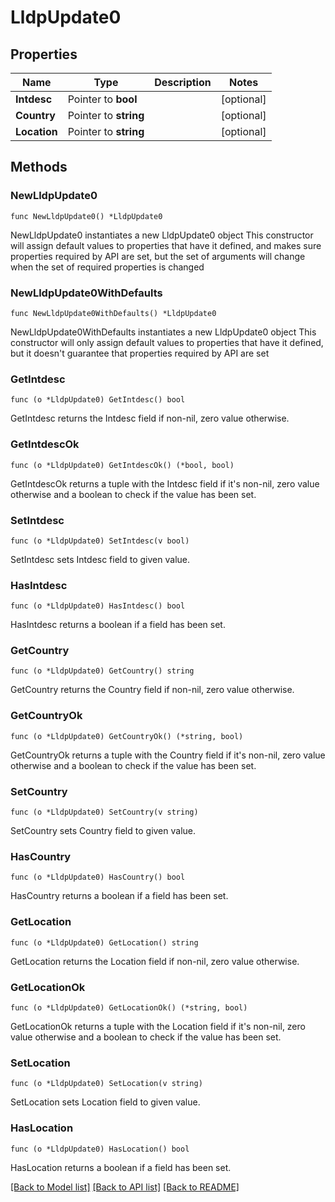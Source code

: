 # LldpUpdate0

## Properties

Name | Type | Description | Notes
------------ | ------------- | ------------- | -------------
**Intdesc** | Pointer to **bool** |  | [optional] 
**Country** | Pointer to **string** |  | [optional] 
**Location** | Pointer to **string** |  | [optional] 

## Methods

### NewLldpUpdate0

`func NewLldpUpdate0() *LldpUpdate0`

NewLldpUpdate0 instantiates a new LldpUpdate0 object
This constructor will assign default values to properties that have it defined,
and makes sure properties required by API are set, but the set of arguments
will change when the set of required properties is changed

### NewLldpUpdate0WithDefaults

`func NewLldpUpdate0WithDefaults() *LldpUpdate0`

NewLldpUpdate0WithDefaults instantiates a new LldpUpdate0 object
This constructor will only assign default values to properties that have it defined,
but it doesn't guarantee that properties required by API are set

### GetIntdesc

`func (o *LldpUpdate0) GetIntdesc() bool`

GetIntdesc returns the Intdesc field if non-nil, zero value otherwise.

### GetIntdescOk

`func (o *LldpUpdate0) GetIntdescOk() (*bool, bool)`

GetIntdescOk returns a tuple with the Intdesc field if it's non-nil, zero value otherwise
and a boolean to check if the value has been set.

### SetIntdesc

`func (o *LldpUpdate0) SetIntdesc(v bool)`

SetIntdesc sets Intdesc field to given value.

### HasIntdesc

`func (o *LldpUpdate0) HasIntdesc() bool`

HasIntdesc returns a boolean if a field has been set.

### GetCountry

`func (o *LldpUpdate0) GetCountry() string`

GetCountry returns the Country field if non-nil, zero value otherwise.

### GetCountryOk

`func (o *LldpUpdate0) GetCountryOk() (*string, bool)`

GetCountryOk returns a tuple with the Country field if it's non-nil, zero value otherwise
and a boolean to check if the value has been set.

### SetCountry

`func (o *LldpUpdate0) SetCountry(v string)`

SetCountry sets Country field to given value.

### HasCountry

`func (o *LldpUpdate0) HasCountry() bool`

HasCountry returns a boolean if a field has been set.

### GetLocation

`func (o *LldpUpdate0) GetLocation() string`

GetLocation returns the Location field if non-nil, zero value otherwise.

### GetLocationOk

`func (o *LldpUpdate0) GetLocationOk() (*string, bool)`

GetLocationOk returns a tuple with the Location field if it's non-nil, zero value otherwise
and a boolean to check if the value has been set.

### SetLocation

`func (o *LldpUpdate0) SetLocation(v string)`

SetLocation sets Location field to given value.

### HasLocation

`func (o *LldpUpdate0) HasLocation() bool`

HasLocation returns a boolean if a field has been set.


[[Back to Model list]](../README.md#documentation-for-models) [[Back to API list]](../README.md#documentation-for-api-endpoints) [[Back to README]](../README.md)


